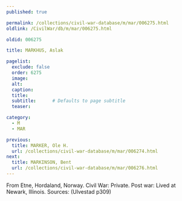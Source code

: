 ```yaml
---
published: true

permalink: /collections/civil-war-database/m/mar/006275.html
oldlink: /CivilWar/db/m/mar/006275.html

oldid: 006275

title: MARKHUS, Aslak

pagelist:
  exclude: false
  order: 6275
  image: 
  alt:
  caption:
  title:
  subtitle:      # Defaults to page subtitle
  teaser:

category: 
  - M 
  - MAR

previous:
  title: MARKER, Ole H.
  url: /collections/civil-war-database/m/mar/006274.html  
next:
  title: MARKINSON, Bent
  url: /collections/civil-war-database/m/mar/006276.html   
---
```

From Etne, Hordaland, Norway. Civil War: Private. Post war: Lived at Newark, Illinois. Sources: (Ulvestad p309)
